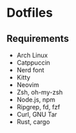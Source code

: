# Dotfiles

## Requirements
- Arch Linux
- Catppuccin
- Nerd font
- Kitty
- Neovim
- Zsh, oh-my-zsh
- Node.js, npm
- Ripgrep, fd, fzf
- Curl, GNU Tar
- Rust, cargo
